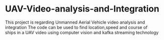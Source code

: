 # UAV-Video-analysis-and-Integration
This project is regarding Unmanned Aerial Vehicle video analysis and integration
The code can be used to find location,speed and course of ships in a UAV video using computer vision and kafka streaming technology
